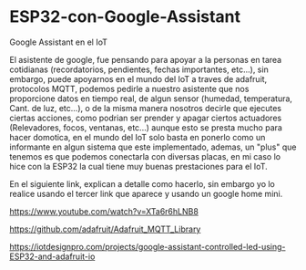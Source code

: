 # ESP32-con-Google-Assistant
Google Assistant en el IoT

El asistente de google, fue pensando para apoyar a la personas en tarea cotidianas (recordatorios, pendientes, fechas importantes, etc...),
sin embargo, puede apoyarnos en el mundo del IoT a traves de adafruit, protocolos MQTT, podemos pedirle a nuestro asistente que nos 
proporcione datos en tiempo real, de algun sensor (humedad, temperatura, Cant. de luz, etc...), o de la misma manera nosotros decirle que 
ejecutes ciertas acciones, como podrian ser prender y apagar ciertos actuadores (Relevadores, focos, ventanas, etc...) aunque esto se presta
mucho para hacer domotica, en el mundo del IoT solo basta en ponerlo como un informante en algun sistema que este implementado, ademas, un 
"plus" que tenemos es que podemos conectarla con diversas placas, en mi caso lo hice con la ESP32 la cual tiene muy buenas prestaciones 
 para el IoT. 
 
 En el siguiente link, explican a detalle como hacerlo, sin embargo yo lo realice usando el tercer link que aparece y usando un google home mini.
 
 https://www.youtube.com/watch?v=XTa6r6hLNB8
 
 https://github.com/adafruit/Adafruit_MQTT_Library
 
 https://iotdesignpro.com/projects/google-assistant-controlled-led-using-ESP32-and-adafruit-io
 
